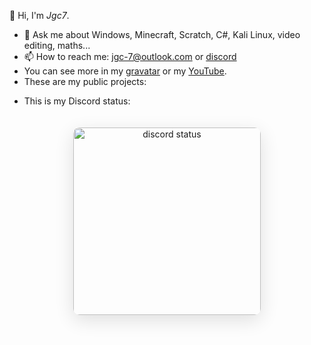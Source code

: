 👋 Hi, I'm *Jgc7*.
- 💬 Ask me about Windows, Minecraft, Scratch, C#, Kali Linux, video editing, maths...
- 📫 How to reach me: [jgc-7@outlook.com](mailto:jgc-7@outlook.com) or [discord](http://discord.com/users/889045882874495036)
- You can see more in my [gravatar](https://gravatar.com/jgc9884) or my [YouTube](https://www.youtube.com/channel/UCCfLGV3QvExntjvWGbPjOUQ?sub_confirmation=1).
- These are my public projects:

<ul style="list-style: none;"><li><ul id="repo-list" style="list-style: disc;"></ul></li></ul><script src="./GitHubRepoAPI/demo/defaultapikey.js"></script><script>appendRepos("jgc777", document.getElementById('repo-list'))</script>

- This is my Discord status:

<div align="center"><img  src="https://discord-readme-badge.vercel.app/api?id=889045882874495036" width="300px" alt="discord status" style="border-radius: 10px; margin: 20px 0; box-shadow: 0 8px 30px rgba(0, 0, 0, 0.12);"></div>
